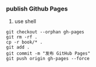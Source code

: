 ### publish Github Pages

1. use shell

```shell
git checkout --orphan gh-pages
git rm -rf .
cp -r book/* .
git add .
git commit -m "发布 GitHub Pages"
git push origin gh-pages --force
```
